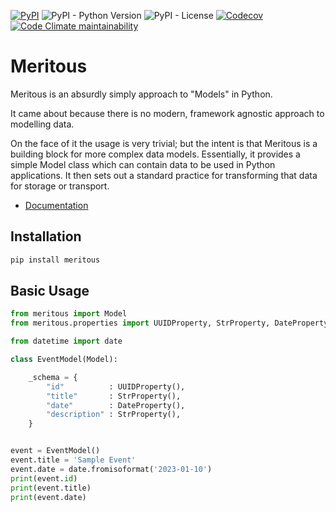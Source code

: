 [![PyPI](https://img.shields.io/pypi/v/meritous?style=for-the-badge)](https://pypi.org/project/meritous/)
![PyPI - Python Version](https://img.shields.io/pypi/pyversions/meritous?style=for-the-badge)
![PyPI - License](https://img.shields.io/pypi/l/meritous?style=for-the-badge)
[![Codecov](https://img.shields.io/codecov/c/github/errant/meritous?style=for-the-badge)](https://app.codecov.io/github/errant/meritous)
[![Code Climate maintainability](https://img.shields.io/codeclimate/maintainability/errant/meritous?style=for-the-badge)](https://codeclimate.com/github/errant/meritous)

# Meritous


Meritous is an absurdly simply approach to "Models" in Python.

It came about because there is no modern, framework agnostic approach to modelling data.

On the face of it the usage is very trivial; but the intent is that Meritous is a building block for more complex data models. Essentially, it provides a simple Model class which can contain data to be used in Python applications. It then sets out a standard practice for transforming that data for storage or transport.

- [Documentation](https://meritous.readthedocs.io/en/latest/)

## Installation

```bash
pip install meritous
```

## Basic Usage

```python
from meritous import Model
from meritous.properties import UUIDProperty, StrProperty, DateProperty

from datetime import date

class EventModel(Model):

    _schema = {
        "id"          : UUIDProperty(),
        "title"       : StrProperty(),
        "date"        : DateProperty(),
        "description" : StrProperty(),
    }


event = EventModel()
event.title = 'Sample Event'
event.date = date.fromisoformat('2023-01-10')
print(event.id)
print(event.title)
print(event.date)
```
